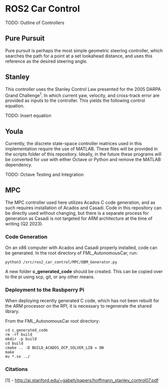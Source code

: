 # **ROS2 Car Control**

TODO: Outline of Controllers

## **Pure Pursuit**

Pure pursuit is perhaps the most simple geometric steering controller, which searches the path for a point at a set lookahead distance, and uses this reference as the desired steering angle.

## **Stanley**

This controller uses the Stanley Control Law presented for the 2005 DARPA Grand Challenge<sup>1</sup>. In which current yaw, velocity, and cross-track error are provided as inputs to the controller. This yields the following control equation.

TODO: Insert equation

## **Youla**

Currently, the discrete state-space controller matrices used in this implementation require the use of MATLAB. These files will be provided in the scripts folder of this repository. Ideally, in the future these programs will be converted for use with either Octave or Python and remove the MATLAB dependency.

TODO: Octave Testing and Integration

## **MPC**

The MPC controller used here utilizes Acados C code generation, and as such requires installation of Acados and Casadi. Code in this repository can be directly used without changing, but there is a separate process for generation as Casadi is not targeted for ARM architecture at the time of writing (Q2 2023).

### **Code Generation**

On an x86 computer with Acados and Casadi properly installed, code can be generated. In the root directory of FML_AutonomousCar, run:

```
python3 /src/ros2_car_control/MPC/DBM_Generator.py
```
A new folder **c_generated_code** should be created. This can be copied over to the pi using scp, git, or any other means.

### **Deployment to the Rasbperry Pi**

When deploying recently generated C code, which has not been rebuilt for the ARM processor on the RPI, it is necessary to regenerate the shared library.

From the FML_AutonomousCar root directory:

```
cd c_generated_code
rm -rf build
mkdir -p build
cd build
cmake .. -D BUILD_ACADOS_OCP_SOLVER_LIB = ON
make
mv *.so ../
```


### **Citations**

\[1\] - http://ai.stanford.edu/~gabeh/papers/hoffmann_stanley_control07.pdf